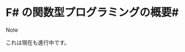 # <a name="introduction-to-functional-programming-in-f"></a>F# の関数型プログラミングの概要# #

> [!NOTE]
これは現在も進行中です。